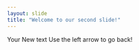 ```yaml
---
layout: slide
title: "Welcome to our second slide!"
---
```

Your New text
Use the left arrow to go back!